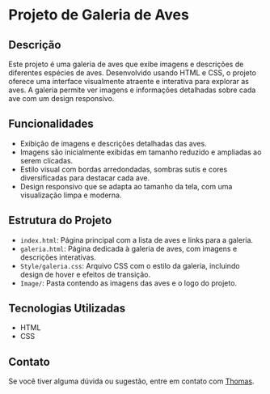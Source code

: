# Projeto de Galeria de Aves

## Descrição

Este projeto é uma galeria de aves que exibe imagens e descrições de diferentes espécies de aves. Desenvolvido usando HTML e CSS, o projeto oferece uma interface visualmente atraente e interativa para explorar as aves. A galeria permite ver imagens e informações detalhadas sobre cada ave com um design responsivo.

## Funcionalidades

- Exibição de imagens e descrições detalhadas das aves.
- Imagens são inicialmente exibidas em tamanho reduzido e ampliadas ao serem clicadas.
- Estilo visual com bordas arredondadas, sombras sutis e cores diversificadas para destacar cada ave.
- Design responsivo que se adapta ao tamanho da tela, com uma visualização limpa e moderna.

## Estrutura do Projeto

- `index.html`: Página principal com a lista de aves e links para a galeria.
- `galeria.html`: Página dedicada à galeria de aves, com imagens e descrições interativas.
- `Style/galeria.css`: Arquivo CSS com o estilo da galeria, incluindo design de hover e efeitos de transição.
- `Image/`: Pasta contendo as imagens das aves e o logo do projeto.

## Tecnologias Utilizadas

- HTML
- CSS

## Contato

Se você tiver alguma dúvida ou sugestão, entre em contato com [Thomas](mailto:thomasnhenrique@gmail.com).
